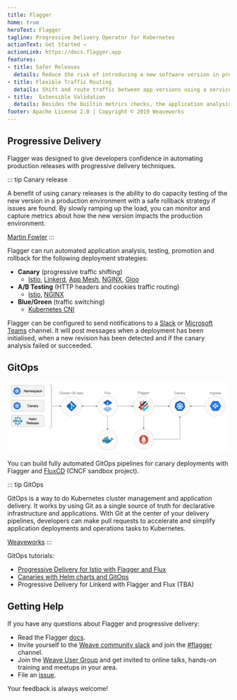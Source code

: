 ```yaml
---
title: Flagger
home: true
heroText: Flagger
tagline: Progressive Delivery Operator for Kubernetes
actionText: Get Started →
actionLink: https://docs.flagger.app
features:
- title: Safer Releases
  details: Reduce the risk of introducing a new software version in production by gradually shifting traffic to the new version while measuring metrics like HTTP/gRPC request success rate and latency.
- title: Flexible Traffic Routing
  details: Shift and route traffic between app versions using a service mesh like Istio, Linkerd or AWS App Mesh. If you're not using a service mesh then an ingress controller like NGINX or Gloo can also be used.
- title:  Extensible Validation
  details: Besides the builtin metrics checks, the application analysis can be extended with custom Prometheus metrics and webhooks for running acceptance tests, load tests, or any other custom validation. 
footer: Apache License 2.0 | Copyright © 2019 Weaveworks
---
```


## Progressive Delivery

Flagger was designed to give developers confidence in automating production releases with progressive delivery techniques. 

::: tip Canary release

A benefit of using canary releases is the ability to do capacity testing of the new version in a production environment
with a safe rollback strategy if issues are found. By slowly ramping up the load, you can monitor and capture metrics
about how the new version impacts the production environment.

[Martin Fowler](https://martinfowler.com/bliki/CanaryRelease.html)
:::

Flagger can run automated application analysis, testing, promotion and rollback for the following deployment strategies:
* **Canary** (progressive traffic shifting)
    * [Istio](https://docs.flagger.app/usage/progressive-delivery),
      [Linkerd](https://docs.flagger.app/usage/linkerd-progressive-delivery),
      [App Mesh](https://docs.flagger.app/usage/appmesh-progressive-delivery),
      [NGINX](https://docs.flagger.app/usage/nginx-progressive-delivery),
      [Gloo](https://docs.flagger.app/usage/gloo-progressive-delivery)
* **A/B Testing** (HTTP headers and cookies traffic routing)
    * [Istio](https://docs.flagger.app/usage/ab-testing),
      [NGINX](https://docs.flagger.app/usage/nginx-progressive-delivery#a-b-testing)
* **Blue/Green** (traffic switching)
    * [Kubernetes CNI](https://docs.flagger.app/usage/blue-green)

Flagger can be configured to send notifications to a
[Slack](https://docs.flagger.app/usage/alerting#slack) or
[Microsoft Teams](https://docs.flagger.app/usage/alerting#microsoft-teams) channel.
It will post messages when a deployment has been initialised,
when a new revision has been detected and if the canary analysis failed or succeeded.

## GitOps

![GtiOps with Flagger and FluxCD](/flagger-gitops.png)

You can build fully automated GitOps pipelines for canary deployments with Flagger and
[FluxCD](https://github.com/fluxcd) (CNCF sandbox project).

::: tip GitOps

GitOps is a way to do Kubernetes cluster management and application delivery.
It works by using Git as a single source of truth for declarative infrastructure and applications.
With Git at the center of your delivery pipelines, developers can make pull requests
to accelerate and simplify application deployments and operations tasks to Kubernetes.

[Weaveworks](https://www.weave.works/technologies/gitops/)
:::

GitOps tutorials:
* [Progressive Delivery for Istio with Flagger and Flux](https://github.com/stefanprodan/gitops-istio)
* [Canaries with Helm charts and GitOps](https://docs.flagger.app/tutorials/canary-helm-gitops)
* Progressive Delivery for Linkerd with Flagger and Flux (TBA)

## Getting Help

If you have any questions about Flagger and progressive delivery:

* Read the Flagger [docs](https://docs.flagger.app).
* Invite yourself to the [Weave community slack](https://slack.weave.works/)
  and join the [#flagger](https://weave-community.slack.com/messages/flagger/) channel.
* Join the [Weave User Group](https://www.meetup.com/pro/Weave/) and get invited to online talks,
  hands-on training and meetups in your area.
* File an [issue](https://github.com/weaveworks/flagger/issues/new).

Your feedback is always welcome!

